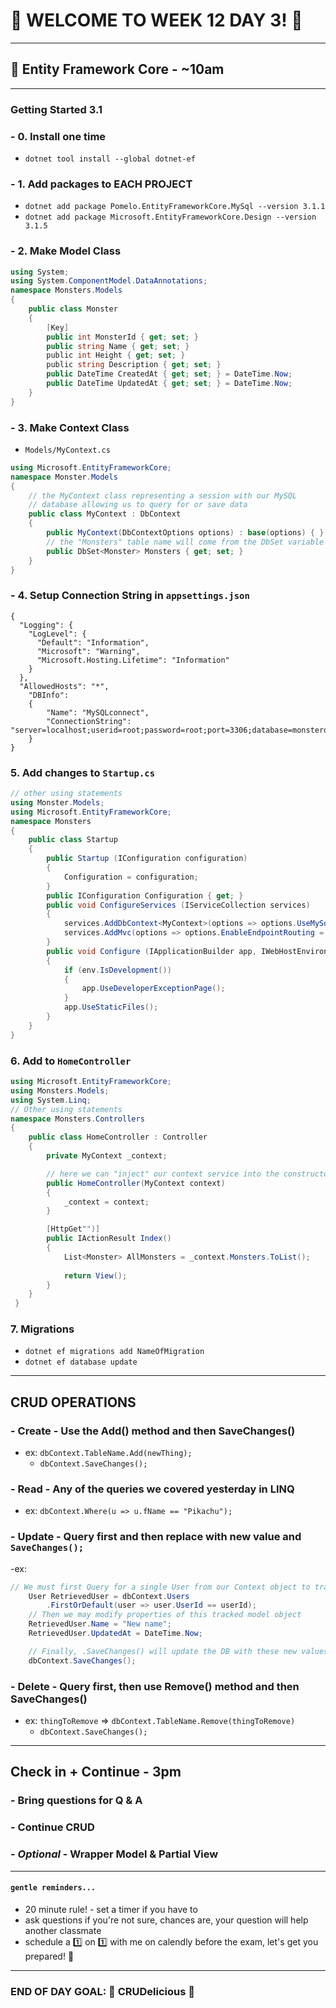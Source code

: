 # :tada: WELCOME TO WEEK 12 DAY 3! :tada:

---

## :school_satchel: Entity Framework Core - ~10am

---

### Getting Started 3.1

### - 0. Install one time

- `dotnet tool install --global dotnet-ef`

### - 1. Add packages to EACH PROJECT

- `dotnet add package Pomelo.EntityFrameworkCore.MySql --version 3.1.1`
- `dotnet add package Microsoft.EntityFrameworkCore.Design --version 3.1.5`

### - 2. Make Model Class

```csharp
using System;
using System.ComponentModel.DataAnnotations;
namespace Monsters.Models
{
    public class Monster
    {
        [Key]
        public int MonsterId { get; set; }
        public string Name { get; set; }
        public int Height { get; set; }
        public string Description { get; set; }
        public DateTime CreatedAt { get; set; } = DateTime.Now;
        public DateTime UpdatedAt { get; set; } = DateTime.Now;
    }
}
```

### - 3. Make Context Class

- `Models/MyContext.cs`

```csharp
using Microsoft.EntityFrameworkCore;
namespace Monster.Models
{
    // the MyContext class representing a session with our MySQL
    // database allowing us to query for or save data
    public class MyContext : DbContext
    {
        public MyContext(DbContextOptions options) : base(options) { }
        // the "Monsters" table name will come from the DbSet variable name
        public DbSet<Monster> Monsters { get; set; }
    }
}
```

### - 4. Setup Connection String in `appsettings.json`

```
{
  "Logging": {
    "LogLevel": {
      "Default": "Information",
      "Microsoft": "Warning",
      "Microsoft.Hosting.Lifetime": "Information"
    }
  },
  "AllowedHosts": "*",
    "DBInfo":
    {
        "Name": "MySQLconnect",
        "ConnectionString": "server=localhost;userid=root;password=root;port=3306;database=monsterdb;SslMode=None"
    }
}
```

### 5. Add changes to `Startup.cs`

```csharp
// other using statements
using Monster.Models;
using Microsoft.EntityFrameworkCore;
namespace Monsters
{
    public class Startup
    {
        public Startup (IConfiguration configuration)
        {
            Configuration = configuration;
        }
        public IConfiguration Configuration { get; }
        public void ConfigureServices (IServiceCollection services)
        {
            services.AddDbContext<MyContext>(options => options.UseMySql (Configuration["DBInfo:ConnectionString"]));
            services.AddMvc(options => options.EnableEndpointRouting = false);
        }
        public void Configure (IApplicationBuilder app, IWebHostEnvironment env)
        {
            if (env.IsDevelopment())
            {
                app.UseDeveloperExceptionPage();
            }
            app.UseStaticFiles();
        }
    }
}

```

### 6. Add to `HomeController`

```csharp
using Microsoft.EntityFrameworkCore;
using Monsters.Models;
using System.Linq;
// Other using statements
namespace Monsters.Controllers
{
    public class HomeController : Controller
    {
        private MyContext _context;

        // here we can "inject" our context service into the constructor
        public HomeController(MyContext context)
        {
            _context = context;
        }

        [HttpGet"")]
        public IActionResult Index()
        {
            List<Monster> AllMonsters = _context.Monsters.ToList();
            
            return View();
        }
    }
 }
```

### 7. Migrations

- `dotnet ef migrations add NameOfMigration`
- `dotnet ef database update`

---

## CRUD OPERATIONS

### - Create - Use the Add() method and then SaveChanges()

- ex: `dbContext.TableName.Add(newThing);`
  - `dbContext.SaveChanges();`

### - Read - Any of the queries we covered yesterday in LINQ

- ex: `dbContext.Where(u => u.fName == "Pikachu");`

### - Update - Query first and then replace with new value and `SaveChanges();`

-ex:

```csharp
// We must first Query for a single User from our Context object to track changes.
    User RetrievedUser = dbContext.Users
        .FirstOrDefault(user => user.UserId == userId);
    // Then we may modify properties of this tracked model object
    RetrievedUser.Name = "New name";
    RetrievedUser.UpdatedAt = DateTime.Now;

    // Finally, .SaveChanges() will update the DB with these new values
    dbContext.SaveChanges();
```

### - Delete - Query first, then use Remove() method and then SaveChanges()

- ex: `thingToRemove` => `dbContext.TableName.Remove(thingToRemove)`
  - `dbContext.SaveChanges();`

---

## Check in + Continue - 3pm

### - Bring questions for Q & A

### - Continue CRUD

### - _Optional_ - Wrapper Model & Partial View

---

#### `gentle reminders...`

- 20 minute rule! - set a timer if you have to
- ask questions if you're not sure, chances are, your question will help another classmate
- schedule a :one: on :one: with me on calendly before the exam, let's get you prepared! :muscle:

---

### END OF DAY GOAL: :sparkler: CRUDelicious :sparkler:
